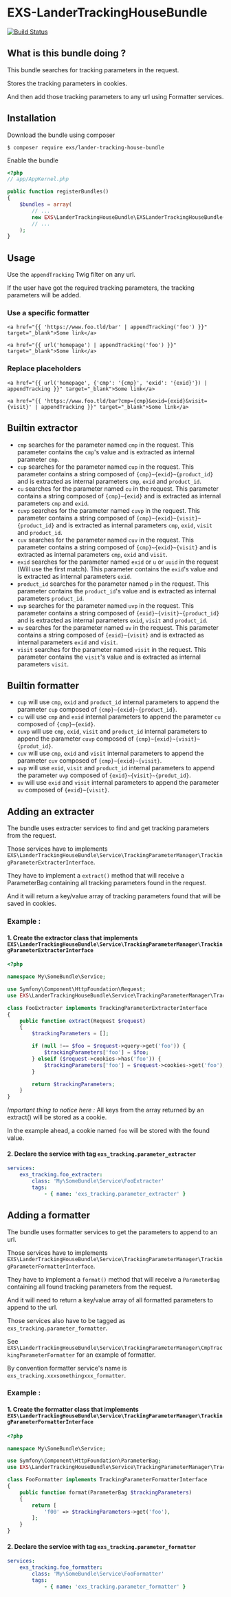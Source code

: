 # EXS-LanderTrackingHouseBundle

[![Build Status](https://travis-ci.org/ExSituMarketing/EXS-LanderTrackingHouseBundle.svg?branch=master)](https://travis-ci.org/ExSituMarketing/EXS-LanderTrackingHouseBundle)

## What is this bundle doing ?

This bundle searches for tracking parameters in the request.

Stores the tracking parameters in cookies.

And then add those tracking parameters to any url using Formatter services.

## Installation

Download the bundle using composer

```
$ composer require exs/lander-tracking-house-bundle
```

Enable the bundle

```php
<?php
// app/AppKernel.php

public function registerBundles()
{
    $bundles = array(
        // ...
        new EXS\LanderTrackingHouseBundle\EXSLanderTrackingHouseBundle(),
        // ...
    );
}
```

## Usage

Use the `appendTracking` Twig filter on any url.

If the user have got the required tracking parameters, the tracking parameters will be added.

### Use a specific formatter

```twig
<a href="{{ 'https://www.foo.tld/bar' | appendTracking('foo') }}" target="_blank">Some link</a>

<a href="{{ url('homepage') | appendTracking('foo') }}" target="_blank">Some link</a>
```

### Replace placeholders

```twig
<a href="{{ url('homepage', {'cmp': '{cmp}', 'exid': '{exid}'}) | appendTracking }}" target="_blank">Some link</a>

<a href="{{ 'https://www.foo.tld/bar?cmp={cmp}&exid={exid}&visit={visit}' | appendTracking }}" target="_blank">Some link</a>
```

## Builtin extractor
- `cmp` searches for the parameter named `cmp` in the request. This parameter contains the `cmp`'s value and is extracted as internal parameter `cmp`.
- `cup` searches for the parameter named `cup` in the request. This parameter contains a string composed of `{cmp}~{exid}~{product_id}` and is extracted as internal parameters `cmp`, `exid` and `product_id`.
- `cu` searches for the parameter named `cu` in the request. This parameter contains a string composed of `{cmp}~{exid}` and is extracted as internal parameters `cmp` and `exid`.
- `cuvp` searches for the parameter named `cuvp` in the request. This parameter contains a string composed of `{cmp}~{exid}~{visit}~{product_id}` and is extracted as internal parameters `cmp`, `exid`, `visit` and `product_id`.
- `cuv` searches for the parameter named `cuv` in the request. This parameter contains a string composed of `{cmp}~{exid}~{visit}` and is extracted as internal parameters `cmp`, `exid` and `visit`.
- `exid` searches for the parameter named `exid` or `u` or `uuid` in the request (Will use the first match). This parameter contains the `exid`'s value and is extracted as internal parameters `exid`.
- `product_id` searches for the parameter named `p` in the request. This parameter contains the `product_id`'s value and is extracted as internal parameters `product_id`.
- `uvp` searches for the parameter named `uvp` in the request. This parameter contains a string composed of `{exid}~{visit}~{product_id}` and is extracted as internal parameters `exid`, `visit` and `product_id`.
- `uv` searches for the parameter named `uv` in the request. This parameter contains a string composed of `{exid}~{visit}` and is extracted as internal parameters `exid` and `visit`.
- `visit` searches for the parameter named `visit` in the request. This parameter contains the `visit`'s value and is extracted as internal parameters `visit`.

## Builtin formatter
- `cup` will use `cmp`, `exid` and `product_id` internal parameters to append the parameter `cup` composed of `{cmp}~{exid}~{product_id}`.
- `cu` will use `cmp` and `exid` internal parameters to append the parameter `cu` composed of `{cmp}~{exid}`.
- `cuvp` will use `cmp`, `exid`, `visit` and `product_id` internal parameters to append the parameter `cuvp` composed of `{cmp}~{exid}~{visit}~{produt_id}`.
- `cuv` will use `cmp`, `exid` and `visit` internal parameters to append the parameter `cuv` composed of `{cmp}~{exid}~{visit}`.
- `uvp` will use `exid`, `visit` and `product_id` internal parameters to append the parameter `uvp` composed of `{exid}~{visit}~{produt_id}`.
- `uv` will use `exid` and `visit` internal parameters to append the parameter `uv` composed of `{exid}~{visit}`.

## Adding an extracter

The bundle uses extracter services to find and get tracking parameters from the request. 

Those services have to implements `EXS\LanderTrackingHouseBundle\Service\TrackingParameterManager\TrackingParameterExtracterInterface`.

They have to implement a `extract()` method that will receive a ParameterBag containing all tracking parameters found in the request.

And it will return a key/value array of tracking parameters found that will be saved in cookies.

### Example :

#### 1. Create the extractor class that implements `EXS\LanderTrackingHouseBundle\Service\TrackingParameterManager\TrackingParameterExtracterInterface`

```php
<?php

namespace My\SomeBundle\Service;

use Symfony\Component\HttpFoundation\Request;
use EXS\LanderTrackingHouseBundle\Service\TrackingParameterManager\TrackingParameterExtracterInterface;

class FooExtracter implements TrackingParameterExtracterInterface
{
    public function extract(Request $request)
    {
        $trackingParameters = [];

        if (null !== $foo = $request->query->get('foo')) {
            $trackingParameters['foo'] = $foo;
        } elseif ($request->cookies->has('foo')) {
            $trackingParameters['foo'] = $request->cookies->get('foo');
        }

        return $trackingParameters;
    }
}

```

_Important thing to notice here :_ All keys from the array returned by an extract() will be stored as a cookie.

In the example ahead, a cookie named `foo` will be stored with the found value. 

#### 2. Declare the service with tag `exs_tracking.parameter_extracter`
```yml
services:
    exs_tracking.foo_extracter:
        class: 'My\SomeBundle\Service\FooExtracter'
        tags:
            - { name: 'exs_tracking.parameter_extracter' }

```

## Adding a formatter

The bundle uses formatter services to get the parameters to append to an url.

Those services have to implements `EXS\LanderTrackingHouseBundle\Service\TrackingParameterManager\TrackingParameterFormatterInterface`.

They have to implement a `format()` method that will receive a `ParameterBag` containing all found tracking parameters from the request.

And it will need to return a key/value array of all formatted parameters to append to the url.

Those services also have to be tagged as `exs_tracking.parameter_formatter`. 

See `EXS\LanderTrackingHouseBundle\Service\TrackingParameterManager\CmpTrackingParameterFormatter` for an example of formatter.

By convention formatter service's name is `exs_tracking.xxxsomethingxxx_formatter`.

### Example :

#### 1. Create the formatter class that implements `EXS\LanderTrackingHouseBundle\Service\TrackingParameterManager\TrackingParameterFormatterInterface`

```php
<?php

namespace My\SomeBundle\Service;

use Symfony\Component\HttpFoundation\ParameterBag;
use EXS\LanderTrackingHouseBundle\Service\TrackingParameterManager\TrackingParameterFormatterInterface;

class FooFormatter implements TrackingParameterFormatterInterface
{
    public function format(ParameterBag $trackingParameters)
    {
        return [
            'f00' => $trackingParameters->get('foo'),
        ];
    }
}

```

#### 2. Declare the service with tag `exs_tracking.parameter_formatter`

```yml
services:
    exs_tracking.foo_formatter:
        class: 'My\SomeBundle\Service\FooFormatter'
        tags:
            - { name: 'exs_tracking.parameter_formatter' }

```

